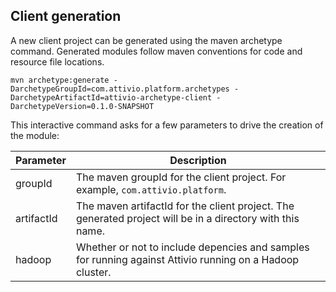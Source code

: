 ## Client generation

A new client project can be generated using the maven archetype command.  Generated modules follow maven conventions for code and resource file locations.

    mvn archetype:generate -DarchetypeGroupId=com.attivio.platform.archetypes -DarchetypeArtifactId=attivio-archetype-client -DarchetypeVersion=0.1.0-SNAPSHOT

This interactive command asks for a few parameters to drive the creation of the module:

| Parameter | Description |
| --- | --- |
| groupId | The maven groupId for the client project.  For example, `com.attivio.platform`. |
| artifactId | The maven artifactId for the client project.  The generated project will be in a directory with this name. |
| hadoop | Whether or not to include depencies and samples for running against Attivio running on a Hadoop cluster. |
